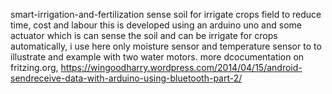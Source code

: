 smart-irrigation-and-fertilization
sense soil for irrigate crops field to reduce time, cost and labour
this is developed using an arduino uno and some actuator which is can sense the soil and can be irrigate for crops automatically,
i use here only moisture sensor and temperature sensor to to illustrate and example with two water motors.
more dcocumentation on fritzing.org, https://wingoodharry.wordpress.com/2014/04/15/android-sendreceive-data-with-arduino-using-bluetooth-part-2/
